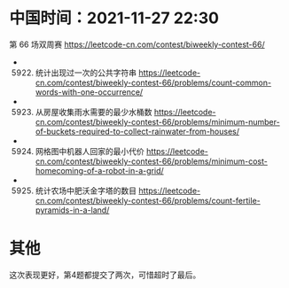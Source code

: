 
# 中国时间：2021-11-27 22:30

第 66 场双周赛 https://leetcode-cn.com/contest/biweekly-contest-66/
- 5922. 统计出现过一次的公共字符串 https://leetcode-cn.com/contest/biweekly-contest-66/problems/count-common-words-with-one-occurrence/
- 5923. 从房屋收集雨水需要的最少水桶数 https://leetcode-cn.com/contest/biweekly-contest-66/problems/minimum-number-of-buckets-required-to-collect-rainwater-from-houses/
- 5924. 网格图中机器人回家的最小代价 https://leetcode-cn.com/contest/biweekly-contest-66/problems/minimum-cost-homecoming-of-a-robot-in-a-grid/
- 5925. 统计农场中肥沃金字塔的数目 https://leetcode-cn.com/contest/biweekly-contest-66/problems/count-fertile-pyramids-in-a-land/

# 其他

这次表现更好，第4题都提交了两次，可惜超时了最后。
